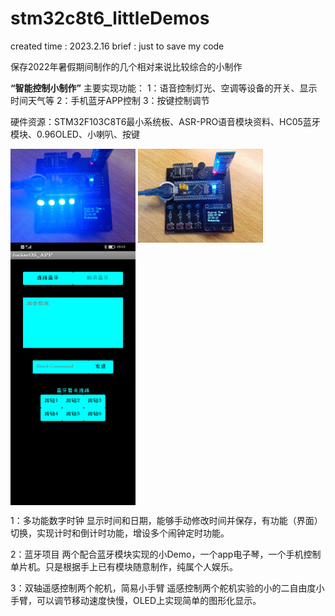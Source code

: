 # stm32c8t6_littleDemos
created time : 2023.2.16  brief : just to save my code

保存2022年暑假期间制作的几个相对来说比较综合的小制作

**“智能控制小制作”**
主要实现功能：
   1：语音控制灯光、空调等设备的开关、显示时间天气等
   2：手机蓝牙APP控制
   3：按键控制调节

硬件资源：STM32F103C8T6最小系统板、ASR-PRO语音模块资料、HC05蓝牙模块、0.96OLED、小喇叭、按键

<img src="./img/1.jpg" width = "200" height = "150" alt="展示图1" align=center />
<img src="./img/2.jpg" width = "200" height = "150" alt="展示图2" align=center />
<img src="./img/3.jpg" width = "200" height = "420" alt="展示图3" align=center />


1：多功能数字时钟
   显示时间和日期，能够手动修改时间并保存，有功能（界面）切换，实现计时和倒计时功能，增设多个闹钟定时功能。
   
2：蓝牙项目
   两个配合蓝牙模块实现的小Demo，一个app电子琴，一个手机控制单片机。只是根据手上已有模块随意制作，纯属个人娱乐。
   
3：双轴遥感控制两个舵机，简易小手臂
   遥感控制两个舵机实验的小的二自由度小手臂，可以调节移动速度快慢，OLED上实现简单的图形化显示。
   

   
